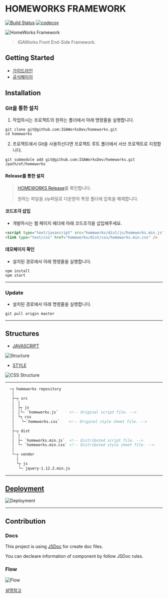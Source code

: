 # HOMEWORKS FRAMEWORK

[![Build Status](https://travis-ci.com/IGAWorksDev/homeworks.svg?token=x98k8HzDc3zdfP6gvssV&branch=master)](https://travis-ci.com/IGAWorksDev/homeworks)
[![codecov](https://codecov.io/gh/IGAWorksDev/homeworks/branch/master/graph/badge.svg?token=viTgpBkL7A)](https://codecov.io/gh/IGAWorksDev/homeworks)

![HomeWorks Framework](https://s3.ap-northeast-2.amazonaws.com/homeworks.igaworks.com/main/src/images/homeworks_cover.png)

> IGAWorks Front End-Side Framework.

## Getting Started

- [가이드라인](https://kennethanceyer.gitbooks.io/homeworks-framework-wiki/content/index.html)
- [공식페이지](http://homeworks.igaworks.com/main/docs/index.html)

## Installation

### Git을 통한 설치

1. 작업하시는 프로젝트의 원하는 폴더에서 아래 명령줄을 실행합니다.

 ```shell
git clone git@github.com:IGAWorksDev/homeworks.git
cd homeworks
```

2. 프로젝트에서 Git을 사용하신다면 프로젝트 루트 폴더에서 서브 프로젝트로 지정합니다.

 ```shell
git submodule add git@github.com:IGAWorksDev/homeworks.git /path/of/homeworks
```

#### Release를 통한 설치

> [HOMEWORKS Release](https://github.com/IGAWorksDev/homeworks/releases)를 확인합니다.
>
> 원하는 파일을 zip파일로 다운받아 특정 폴더에 압축을 해제합니다.

#### 코드조각 삽입

- 개발하시는 웹 페이지 헤더에 아래 코드조각을 삽입해주세요.

```html
<script type="text/javascript" src="homeworks/dist/js/homeworks.min.js"></script>
<link type="text/css" href="homeworks/dist/css/homeworks.min.css" />
```

#### 데모페이지 확인

- 설치된 경로에서 아래 명령줄을 실행합니다.

```shell
npm install
npm start
```

----

### Update

- 설치된 경로에서 아래 명령줄을 실행합니다.

 ```shell
git pull origin master
```

----
 
## Structures

- [JAVASCRIPT](https://kennethanceyer.gitbooks.io/homeworks-framework-wiki/content/JAVASCRIPT/)

 ![Structure](https://s3.ap-northeast-2.amazonaws.com/homeworks.igaworks.com/main/src/images/Introduction.png)
 
- [STYLE](https://kennethanceyer.gitbooks.io/homeworks-framework-wiki/content/STYLE/)

 ![CSS Structure](https://s3.ap-northeast-2.amazonaws.com/homeworks.igaworks.com/main/src/images/css_structure.png)

----

```html
  ─┬ homeworks repository
   │
   ├─┬ src
   │　│ 
   │　├┬ js
   │　│└─ `homeworks.js`     <!-- Original script file. -->
   │　└┬ css
   │　　└─`homeworks.css`    <!-- Original style sheet file. -->
   │
   ├─┬ dist
   │　│ 
   │　├─ `homeworks.min.js`  <!-- Distributed script file. -->
   │　└─ `homeworks.min.css` <!-- Distributed style sheet file. -->
   │
   └─┬ vender
     │
     └┬ js
      └─ jquery-1.12.2.min.js
```

----

## [Deployment](https://kennethanceyer.gitbooks.io/homeworks-framework-wiki/content/DEVELOPMENT/DEPLOY.html)

![Deployment](https://s3.ap-northeast-2.amazonaws.com/homeworks.igaworks.com/main/src/images/deploy.png)

----

## Contribution

### Docs
 
 This project is using [JSDoc](http://usejsdoc.org/) for create doc files.
 
 You can decleare information of component by follow JSDoc rules.
 
### Flow

 ![Flow](https://s3.ap-northeast-2.amazonaws.com/homeworks.igaworks.com/main/src/images/flow.png)
 
 [설명참고](https://kennethanceyer.gitbooks.io/homeworks-framework-wiki/content/DEVELOPMENT/FLOW.html)
